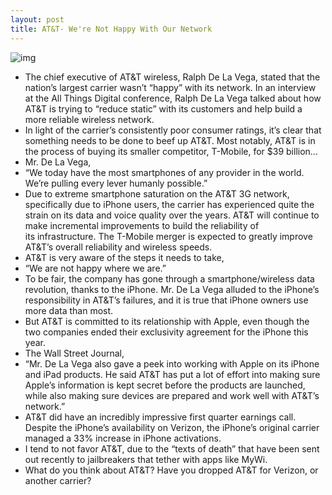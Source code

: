 ```yaml
---
layout: post
title: AT&T- We're Not Happy With Our Network
---
```

![img](http://media.idownloadblog.com/wp-content/uploads/2011/04/att-with-logo.jpeg)
* The chief executive of AT&T wireless, Ralph De La Vega, stated that the nation’s largest carrier wasn’t “happy” with its network. In an interview at the All Things Digital conference, Ralph De La Vega talked about how AT&T is trying to “reduce static” with its customers and help build a more reliable wireless network.
* In light of the carrier’s consistently poor consumer ratings, it’s clear that something needs to be done to beef up AT&T. Most notably, AT&T is in the process of buying its smaller competitor, T-Mobile, for $39 billion…
* Mr. De La Vega,
* “We today have the most smartphones of any provider in the world. We’re pulling every lever humanly possible.”
* Due to extreme smartphone saturation on the AT&T 3G network, specifically due to iPhone users, the carrier has experienced quite the strain on its data and voice quality over the years. AT&T will continue to make incremental improvements to build the reliability of its infrastructure. The T-Mobile merger is expected to greatly improve AT&T’s overall reliability and wireless speeds.
* AT&T is very aware of the steps it needs to take,
* “We are not happy where we are.”
* To be fair, the company has gone through a smartphone/wireless data revolution, thanks to the iPhone. Mr. De La Vega alluded to the iPhone’s responsibility in AT&T’s failures, and it is true that iPhone owners use more data than most.
* But AT&T is committed to its relationship with Apple, even though the two companies ended their exclusivity agreement for the iPhone this year.
* The Wall Street Journal,
* “Mr. De La Vega also gave a peek into working with Apple on its iPhone and iPad products. He said AT&T has put a lot of effort into making sure Apple’s information is kept secret before the products are launched, while also making sure devices are prepared and work well with AT&T’s network.”
* AT&T did have an incredibly impressive first quarter earnings call. Despite the iPhone’s availability on Verizon, the iPhone’s original carrier managed a 33% increase in iPhone activations.
* I tend to not favor AT&T, due to the “texts of death” that have been sent out recently to jailbreakers that tether with apps like MyWi.
* What do you think about AT&T? Have you dropped AT&T for Verizon, or another carrier?

